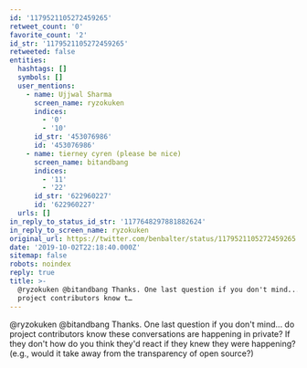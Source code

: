 ```yaml
---
id: '1179521105272459265'
retweet_count: '0'
favorite_count: '2'
id_str: '1179521105272459265'
retweeted: false
entities:
  hashtags: []
  symbols: []
  user_mentions:
    - name: Ujjwal Sharma
      screen_name: ryzokuken
      indices:
        - '0'
        - '10'
      id_str: '453076986'
      id: '453076986'
    - name: tierney cyren (please be nice)
      screen_name: bitandbang
      indices:
        - '11'
        - '22'
      id_str: '622960227'
      id: '622960227'
  urls: []
in_reply_to_status_id_str: '1177648297881882624'
in_reply_to_screen_name: ryzokuken
original_url: https://twitter.com/benbalter/status/1179521105272459265
date: '2019-10-02T22:18:40.000Z'
sitemap: false
robots: noindex
reply: true
title: >-
  @ryzokuken @bitandbang Thanks. One last question if you don't mind... do
  project contributors know t…
---
```


@ryzokuken @bitandbang Thanks. One last question if you don't mind... do project contributors know these conversations are happening in private? If they don't how do you think they'd react if they knew they were happening? (e.g., would it take away from the transparency of open source?)